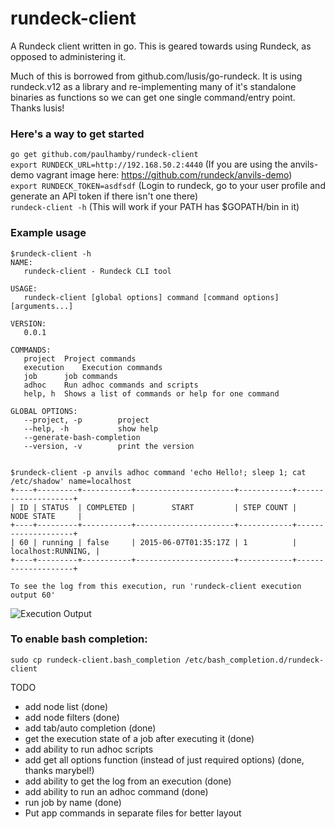 # rundeck-client

A Rundeck client written in go. This is geared towards using Rundeck, as opposed to administering it.

Much of this is borrowed from github.com/lusis/go-rundeck. It is using rundeck.v12 as a library and re-implementing many of it's standalone binaries as functions so we can get one single command/entry point. Thanks lusis!

### Here's a way to get started

`go get github.com/paulhamby/rundeck-client`   
`export RUNDECK_URL=http://192.168.50.2:4440` (If you are using the anvils-demo vagrant image here: https://github.com/rundeck/anvils-demo)   
`export RUNDECK_TOKEN=asdfsdf` (Login to rundeck, go to your user profile and generate an API token if there isn't one there)   
`rundeck-client -h` (This will work if your PATH has $GOPATH/bin in it)   

### Example usage
```
$rundeck-client -h
NAME:
   rundeck-client - Rundeck CLI tool

USAGE:
   rundeck-client [global options] command [command options] [arguments...]

VERSION:
   0.0.1

COMMANDS:
   project	Project commands
   execution	Execution commands
   job		job commands
   adhoc	Run adhoc commands and scripts
   help, h	Shows a list of commands or help for one command
   
GLOBAL OPTIONS:
   --project, -p 		project
   --help, -h			show help
   --generate-bash-completion	
   --version, -v		print the version
   
```   
   

```
$rundeck-client -p anvils adhoc command 'echo Hello!; sleep 1; cat /etc/shadow' name=localhost
+----+---------+-----------+----------------------+------------+--------------------+
| ID | STATUS  | COMPLETED |        START         | STEP COUNT |     NODE STATE     |
+----+---------+-----------+----------------------+------------+--------------------+
| 60 | running | false     | 2015-06-07T01:35:17Z | 1          | localhost:RUNNING, |
+----+---------+-----------+----------------------+------------+--------------------+

To see the log from this execution, run 'rundeck-client execution output 60'

```

![Execution Output](/../screenshots/screenshots/execution-output.png?raw=true "Execution Output")


### To enable bash completion:

`sudo cp rundeck-client.bash_completion /etc/bash_completion.d/rundeck-client`

TODO
- add node list (done)  
- add node filters (done)   
- add tab/auto completion (done)   
- get the execution state of a job after executing it (done)   
- add ability to run adhoc scripts   
- add get all options function (instead of just required options) (done, thanks marybel!)   
- add ability to get the log from an execution (done)   
- add ability to run an adhoc command (done)   
- run job by name (done)   
- Put app commands in separate files for better layout
